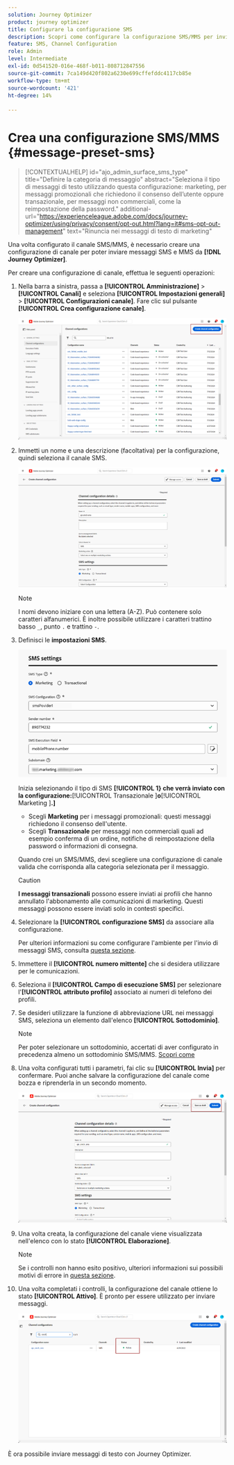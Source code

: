 ```yaml
---
solution: Journey Optimizer
product: journey optimizer
title: Configurare la configurazione SMS
description: Scopri come configurare la configurazione SMS/MMS per inviare messaggi di testo con Journey Optimizer
feature: SMS, Channel Configuration
role: Admin
level: Intermediate
exl-id: 0d541520-016e-468f-b011-808712847556
source-git-commit: 7ca149d420f802a6230e699cffefddc4117cb85e
workflow-type: tm+mt
source-wordcount: '421'
ht-degree: 14%

---
```


# Crea una configurazione SMS/MMS {#message-preset-sms}

>[!CONTEXTUALHELP]
>id="ajo_admin_surface_sms_type"
>title="Definire la categoria di messaggio"
>abstract="Seleziona il tipo di messaggi di testo utilizzando questa configurazione: marketing, per messaggi promozionali che richiedono il consenso dell’utente oppure transazionale, per messaggi non commerciali, come la reimpostazione della password."
>additional-url="https://experienceleague.adobe.com/docs/journey-optimizer/using/privacy/consent/opt-out.html?lang=it#sms-opt-out-management" text="Rinuncia nei messaggi di testo di marketing"

Una volta configurato il canale SMS/MMS, è necessario creare una configurazione di canale per poter inviare messaggi SMS e MMS da **[!DNL Journey Optimizer]**.

Per creare una configurazione di canale, effettua le seguenti operazioni:

1. Nella barra a sinistra, passa a **[!UICONTROL Amministrazione]** > **[!UICONTROL Canali]** e seleziona **[!UICONTROL Impostazioni generali]** > **[!UICONTROL Configurazioni canale]**. Fare clic sul pulsante **[!UICONTROL Crea configurazione canale]**.

   ![](assets/preset-create.png)

1. Immetti un nome e una descrizione (facoltativa) per la configurazione, quindi seleziona il canale SMS.

   ![](assets/sms-create-surface.png)

   >[!NOTE]
   >
   > I nomi devono iniziare con una lettera (A-Z). Può contenere solo caratteri alfanumerici. È inoltre possibile utilizzare i caratteri trattino basso `_`, punto `.` e trattino `-`.

1. Definisci le **impostazioni SMS**.

   ![](assets/sms-surface-settings.png)

   Inizia selezionando il tipo di SMS **[!UICONTROL 1} che verrà inviato con la configurazione:**[!UICONTROL  Transazionale ]**o**[!UICONTROL  Marketing ]**.]**

   * Scegli **Marketing** per i messaggi promozionali: questi messaggi richiedono il consenso dell&#39;utente.
   * Scegli **Transazionale** per messaggi non commerciali quali ad esempio conferma di un ordine, notifiche di reimpostazione della password o informazioni di consegna.

   Quando crei un SMS/MMS, devi scegliere una configurazione di canale valida che corrisponda alla categoria selezionata per il messaggio.

   >[!CAUTION]
   >
   >**I messaggi transazionali** possono essere inviati ai profili che hanno annullato l&#39;abbonamento alle comunicazioni di marketing. Questi messaggi possono essere inviati solo in contesti specifici.

1. Selezionare la **[!UICONTROL configurazione SMS]** da associare alla configurazione.

   Per ulteriori informazioni su come configurare l&#39;ambiente per l&#39;invio di messaggi SMS, consulta [questa sezione](#create-api).

1. Immettere il **[!UICONTROL numero mittente]** &#x200B;che si desidera utilizzare per le comunicazioni.

1. Seleziona il **[!UICONTROL Campo di esecuzione SMS]** per selezionare l&#39;**[!UICONTROL attributo profilo]** associato ai numeri di telefono dei profili.

1. Se desideri utilizzare la funzione di abbreviazione URL nei messaggi SMS, seleziona un elemento dall&#39;elenco **[!UICONTROL Sottodominio]**.

   >[!NOTE]
   >
   >Per poter selezionare un sottodominio, accertati di aver configurato in precedenza almeno un sottodominio SMS/MMS. [Scopri come](sms-subdomains.md)

1. Una volta configurati tutti i parametri, fai clic su **[!UICONTROL Invia]** per confermare. Puoi anche salvare la configurazione del canale come bozza e riprenderla in un secondo momento.

   ![](assets/sms-submit-surface.png)

1. Una volta creata, la configurazione del canale viene visualizzata nell&#39;elenco con lo stato **[!UICONTROL Elaborazione]**.

   >[!NOTE]
   >
   >Se i controlli non hanno esito positivo, ulteriori informazioni sui possibili motivi di errore in [questa sezione](../configuration/channel-surfaces.md).

1. Una volta completati i controlli, la configurazione del canale ottiene lo stato **[!UICONTROL Attivo]**. È pronto per essere utilizzato per inviare messaggi.

   ![](assets/preset-active.png)

È ora possibile inviare messaggi di testo con Journey Optimizer.
